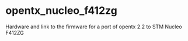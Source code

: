 # opentx_nucleo_f412zg
Hardware and link to the firmware for a port of opentx 2.2 to STM Nucleo F412ZG
